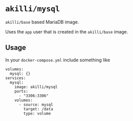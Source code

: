 # `akilli/mysql`

`akilli/base` based MariaDB image.

Uses the `app` user that is created in the `akilli/base` image.

## Usage

In your `docker-compose.yml` include something like

    volumes:
      mysql: {}
    services:
      mysql:
        image: akilli/mysql
        ports:
          - "3306:3306"
        volumes:
          - source: mysql
            target: /data
            type: volume
